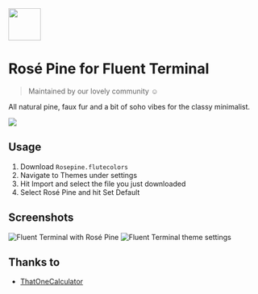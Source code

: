 <img src="https://github.com/rose-pine/rose-pine-theme/raw/main/assets/icon.png" width="64" />

# Rosé Pine for Fluent Terminal

> Maintained by our lovely community ☺️

All natural pine, faux fur and a bit of soho vibes for the classy minimalist.

[![](https://img.shields.io/badge/Rosé%20Pine%20Theme-191724)](https://github.com/rose-pine/rose-pine-theme)

## Usage

1. Download `Rosepine.flutecolors`
3. Navigate to Themes under settings
4. Hit Import and select the file you just downloaded
5. Select Rosé Pine and hit Set Default

## Screenshots

![Fluent Terminal with Rosé Pine](https://cdn.discordapp.com/attachments/767172954395639811/776236600799264768/unknown.png)
![Fluent Terminal theme settings](https://cdn.discordapp.com/attachments/767172954395639811/776237094779486218/unknown.png)

## Thanks to 

- [ThatOneCalculator](https://github.com/thatonecalculator)
